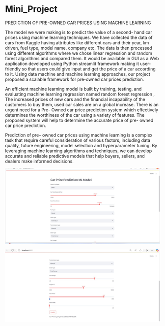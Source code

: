 # Mini_Project
 PREDICTION OF PRE-OWNED CAR PRICES USING MACHINE LEARNING

  The model we were making is to predict the value of a second- hand car prices using machine
 learning techniques. We have collected the data of cars from Kaggle having attributes like
 different cars and their year, km driven, fuel type, model name, company etc. The data is then
 processed using different algorithms where we chose linear regression and random forest
 algorithms and compared them. It would be available in GUI as a Web application developed
 using Python streamlit framework  making it user-friendly so that users could give input and get the price of a
 car according to it. Using data machine and machine learning approaches, our project
 proposed a scalable framework for pre-owned car prices prediction.
 
 An efficient machine learning model is built by training, testing, and evaluating  machine
 learning regression  named random forest regression , The increased prices of
 new cars and the financial incapability of the customers to buy them, used car sales are on a
 global increase. There is an urgent need for a Pre- Owned car price prediction system which
 effectively determines the worthiness of the car using a variety of features. The proposed
 system will help to determine the accurate price of pre- owned car price prediction.
 
 Prediction of pre– owned car prices using machine learning is a complex task that require
 careful consideration of various factors, including data quality, future engineering, model
 selection and hyperparameter tuning. By leveraging machine learning algorithms and
 techniques, we can develop accurate and reliable predictive models that help buyers, sellers,
 and dealers make informed decisions.

 ![Output1_ss](https://github.com/Aravind724/Mini_Project/blob/0f50d46abbc24e940c3515a9075062efa8bbfbbf/Output1_ss.jpg)

 ![Output_ss](https://github.com/Aravind724/Mini_Project/blob/1dbf95d76f655125a7426584de11daee26448cbe/Output_ss.jpg)



